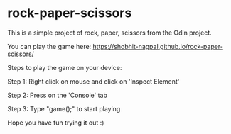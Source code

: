 # rock-paper-scissors
This is a simple project of rock, paper, scissors from the Odin project.

You can play the game here: https://shobhit-nagpal.github.io/rock-paper-scissors/

Steps to play the game on your device:

Step 1: Right click on mouse and click on 'Inspect Element'

Step 2: Press on the 'Console' tab

Step 3: Type "game();" to start playing

Hope you have fun trying it out :)